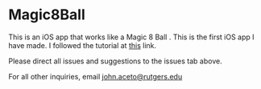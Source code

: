 # Magic8Ball
This is an iOS app that works like a Magic 8 Ball . This is the first iOS app I have made. I followed the tutorial at [this](https://www.makeschool.com/academy/track/standalone/learn-how-to-build-apps--magic-8-ball/intro-magic8) link.

Please direct all issues and suggestions to the issues tab above.

For all other inquiries, email john.aceto@rutgers.edu
